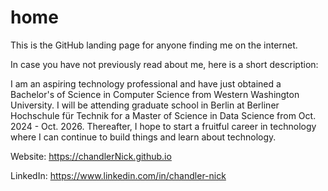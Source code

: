 # home
This is the GitHub landing page for anyone finding me on the internet.

In case you have not previously read about me, here is a short description:

I am an aspiring technology professional and have just obtained a Bachelor's of Science in Computer Science from Western Washington University. I will be attending graduate school in Berlin at Berliner Hochschule für Technik for a Master of Science in Data Science from Oct. 2024 - Oct. 2026. Thereafter, I hope to start a fruitful career in technology where I can continue to build things and learn about technology.

Website: https://chandlerNick.github.io

LinkedIn: https://www.linkedin.com/in/chandler-nick


